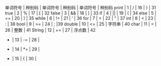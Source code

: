 单词符号 | 种别码 | 单词符号 | 种别码 | 单词符号 | 种别码
print | 1 | / | 16 | } | 31
true | 2 | % | 17 | [ | 32
false | 3 | && | 18 | ] | 33
if | 4 | || | 19 | ( | 34
else | 5 | == | 20 | ) | 35
while | 6 | != | 21 | ' | 36
for | 7 | > | 22 | " | 37
int | 8 | < | 23 | : | 38
bool | 9 | >= | 24 | ; |39
double | 10 | <= | 25 | 字符串 | 40
char | 11 | = | 26 | 整数 | 41
String | 12 | += | 27 | 浮点数 | 42
+ | 13 | -= | 28 |
- | 14 | *= | 29 |
* | 15 | { | 30 |
